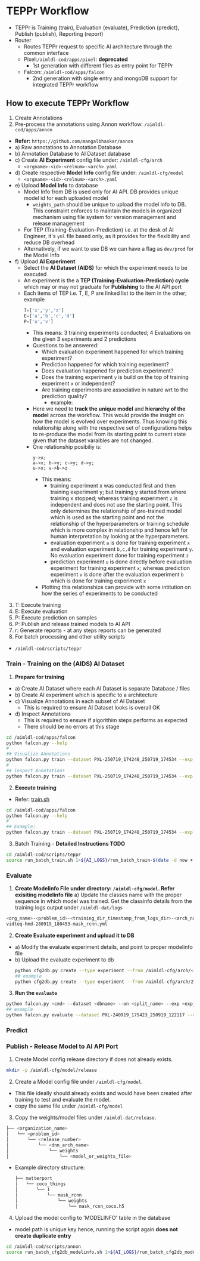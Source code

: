 # TEPPr Workflow

* TEPPr is Training (train), Evaluation (evaluate), Prediction (predict), Publish (publish), Reporting (report)
* Router
  * Routes TEPPr request to specific AI architecture through the common interface
  * Pixel:`/aimldl-cod/apps/pixel`: **deprecated**
    * 1st generation with different files as entry point for TEPPr
  * Falcon: `/aimldl-cod/apps/falcon`
    * 2nd generation with single entry and mongoDB support for integrated TEPPr workflow


## How to execute TEPPr Workflow

1. Create Annotations
2. Pre-process the annotations using Annon workflow: `/aimldl-cod/apps/annon`
  * **Refer:** `https://github.com/mangalbhaskar/annon`
  * a) Raw annotations to Annotation Database
  * b) Annotation Database to AI Dataset database
  * c) Create **AI Experiment** config file under: `/aimldl-cfg/arch`
    * `<orgname>-<id>-<relnum>-<arch>.yaml`
  * d) Create respective **Model Info** config file under: `/aimldl-cfg/model`
    * `<orgname>-<id>-<relnum>-<arch>.yaml`
  * e) Upload **Model Info** to database
    * Model Info from DB is used only for AI API. DB provides unique model id for each uploaded model
      * `weights_path` should be unique to upload the model info to DB. This constraint enforces to maintain the models in organized mechanism using file system for version management and release management
    * For TEP (Training-Evaluation-Prediction) i.e. at the desk of AI Engineer, it's `yml` file based only, as it provides for the flexibility and reduce DB overhead
    * Alternatively, if we want to use DB we can have a flag as `dev/prod` for the Model Info
  * f) Upload **AI Experiment**
    * Select the **AI Dataset (AIDS)** for which the experiment needs to be executed
    * An experiment is the a **TEP (Training-Evaluation-Prediction) cycle** which may or may not graduate for **Publishing** to the AI API port
    * Each items of TEP i.e. T, E, P are linked list to the item in the other; example
      ```python
      T=['x','y','z']
      E=['a','b','c','d']
      P=['u','v']
      ```
      * This means: 3 training experiments conducted; 4 Evaluations on the given 3 experiments and 2 predictions
      * Questions to be answered:
        * Which evaluation experiment happened for which training experiment?
        * Prediction happened for which training experiment?
        * Does evaluation happened for prediction experiment?
        * Does the training experiment `y` is build on the top of training experiment `x` or independent?
        * Are training experiments are associative in nature wrt to the prediction quality?
          * example:
      * Here we need to **track the unique model** and **hierarchy of the model** across the workflow. This would provide the insight on how the model is evolved over experiments. Thus knowing this relationship along with the respective set of configurations helps to re-produce the model from its starting point to current state given that the dataset varaibles are not changed.
      * One relationship posibiliy is:
        ```
        y->x;
        a->x; b->y; c->y; d->y;
        u->x; v->b->z
        ```
        * This means:
          * training experiment x was conducted first and then training experiment y; but training y started from where training x stopped; whereas training experiment `z` is independent and does not use the starting point. This only determines the relationship of pre-trained model which is used as the starting point and not the relationship of the hyperparameters or training schedule which is more complex in relationship and hence left for human interpretation by looking at the hyperparameters. 
          * evaluation experiment `a` is done for training experiment `x` and  evaluation experiment `b,c,d` for training experiment `y`. No evaluation experiment done for training experiment `z`
          * prediction experiment `u` is done directly before evaluation experiment for training experiment `x`; whereas prediction experiment `v` is done after the evaluation experiment `b` which is done for training experiment `x`
        * Plotting this relationships can provide with some intitution on how the series of experiments to be conducted 
3. T: Execute training
4. E: Execute evaluation
5. P: Execute prediction on samples
6. P: Publish and release trained models to AI API
7. r: Generate reports - at any steps reports can be generated
8. For batch processing and other utility scripts
  * `/aimldl-cod/scripts/teppr`


### Train - Training on the (AIDS) AI Dataset

1. **Prepare for training**
  * a) Create AI Dataset where each AI Dataset is separate Database / files
  * b) Create AI experiment which is specific to a architecture
  * c) Visualize Annotations in each subset of AI Dataset
    * This is required to ensure AI Dataset looks is overall OK
  * d) Inspect Annotations
    * This is required to ensure if algorithim steps performs as expected
    * There should be no errors at this stage
  ```bash
  cd /aimldl-cod/apps/falcon
  python falcon.py --help
  #
  ## Visualize Annotations
  python falcon.py train --dataset PXL-250719_174248_250719_174534 --exp uuid-18a6fe37-083b-4319-99f0-7f5822044c29 --on train --viz_annon
  #
  ## Inspect Annotations
  python falcon.py train --dataset PXL-250719_174248_250719_174534 --exp uuid-18a6fe37-083b-4319-99f0-7f5822044c29 --on train --inspect_annon
  ```
2. **Execute training**
  * Refer: [train.sh](../apps/falcon/train.sh)
  ```bash
  cd /aimldl-cod/apps/falcon
  python falcon.py --help
  #
  ## Example:
  python falcon.py train --dataset PXL-250719_174248_250719_174534 --exp uuid-18a6fe37-083b-4319-99f0-7f5822044c29 1>${AI_LOGS}/mask_rcnn/train.output-$(date -d now +'%d%m%y_%H%M%S').log 2>&1
  ```
3. Batch Training - **Detailed Instructions TODO**
  ```bash
  cd /aimldl-cod/scripts/teppr
  source run_batch_train.sh 1>${AI_LOGS}/run_batch_train-$(date -d now +'%d%m%y_%H%M%S').log 2>&1
  ```

### Evaluate

1. **Create Modelinfo File under directory: `/aimldl-cfg/model`. Refer exisiting modelinfo file**
  a) Update the classes name with the proper sequence in which model was trained. Get the classinfo details from the training logs output under `/aimldl-dat/logs`
  ```bash
  <org_name>-<problem_id>-<training_dir_timestamp_from_logs_dir>-<arch_name>.yml
  vidteq-hmd-280919_180453-mask_rcnn.yml
  ```
2. **Create Evaluate experiment and upload it to DB**
  * a) Modify the evaluate experiment details, and point to proper modelinfo file
  * b) Upload the evaluate experiment to db
    ```bash
    python cfg2db.py create --type experiment --from /aimldl-cfg/arch/<archspecific_experiment_yml_file> --exp evaluate --to <ai_datasets_id>
    ## example
    python cfg2db.py create --type experiment --from /aimldl-cfg/arch/280919_173500-69-8-mask_rcnn.yml --exp evaluate --to aids-87c0c094-755a-4771-bd70-23e6a7d742b3
    ```
3. **Run the `evaluate`**
  ```bash
  python falcon.py <cmd> --dataset <dbname> --on <split_name> --exp <exp_id> --iou <value between_0_and_1>
  ## example
  python falcon.py evaluate --dataset PXL-240919_175423_250919_122117 --on val --exp uuid-6c70ae92-4d03-4c43-9d33-9712efda213e --iou 0.5
  ```

### Predict

### Publish - Release Model to AI API Port

1. Create Model config release directory if does not already exists.
  ```bash
  mkdir -p /aimldl-cfg/model/release
  ```
2. Create a Model config file under `/aimldl-cfg/model`.
  * This file ideally should already exists and would have been created after training to test and evaluate the model.
  * copy the same file under `/aimldl-cfg/model`
3. Copy the weights/model files under `/aimldl-dat/release`. 
  ```bash
  ├── <organization_name>
  │   └── <problem_id>
  │       └── <release_number>
  │           └── <dnn_arch_name>
  │               └── weights
  │                   └── <model_or_weights_file>
  ```
* Example directory structure:
  ```bash
  ├── matterport
  │   └── coco_things
  │       └── 1
  │           └── mask_rcnn
  │               └── weights
  │                   └── mask_rcnn_coco.h5
  ```
4. Upload the model config to 'MODELINFO' table in the database
  * model path is unique key hence, running the script again **does not create duplicate entry**
  ```bash
  cd /aimldl-cod/scripts/annon
  source run_batch_cfg2db_modelinfo.sh 1>${AI_LOGS}/run_batch_cfg2db_modelinfo-$(date -d now +'%d%m%y_%H%M%S').log 2>&1
  ```
